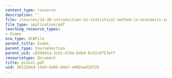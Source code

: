 ```yaml
---
content_type: resource
description: ''
file: /courses/14-30-introduction-to-statistical-method-in-economics-spring-2006/361320ed15dd4a85d4e7e992aed2d725_ps3sol.pdf
file_type: application/pdf
learning_resource_types:
- Exams
ocw_type: OCWFile
parent_title: Exams
parent_type: CourseSection
parent_uid: c8394d1a-1cb1-b74a-b4b9-8cb2c6f57ef7
resourcetype: Document
title: ps3sol.pdf
uid: 361320ed-15dd-4a85-d4e7-e992aed2d725
---
```

